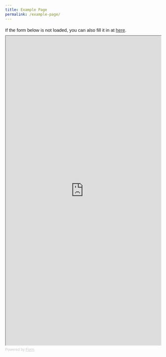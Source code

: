 ```yaml
---
title: Example Page
permalink: /example-page/
---
```

<div style=" font-family: Sans-Serif; font-size: 15px; color: #000; opacity: 0.9; padding-top: 5px; padding-bottom: 8px; " > If the form below is not loaded, you can also fill it in at <a href="https://form.gov.sg/63e0a7a8107ff300121e4816">here</a>. </div> <!-- Change the width and height values to suit you best --> <iframe id="iframe" src="https://form.gov.sg/63e0a7a8107ff300121e4816" style="width: 100%; height: 1000px" ></iframe> <div style=" font-family: Sans-Serif; font-size: 12px; color: #999; opacity: 0.5; padding-top: 5px; " > Powered by <a href="https://form.gov.sg" style="color: #999">Form</a> </div>